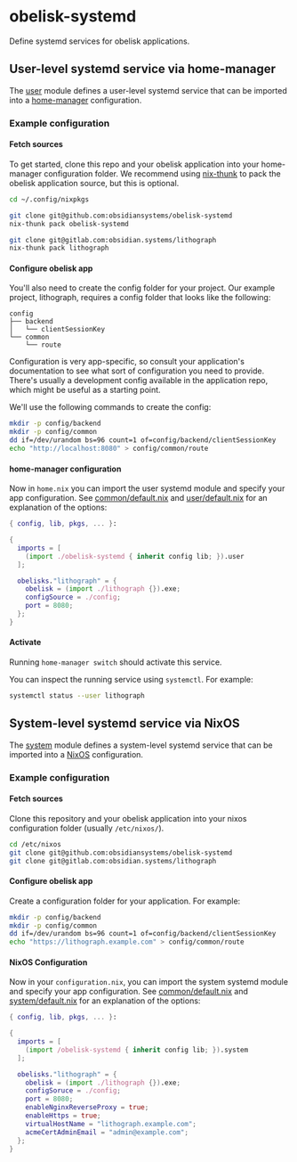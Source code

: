 # obelisk-systemd

Define systemd services for obelisk applications.

## User-level systemd service via home-manager

The [user](user) module defines a user-level systemd service that can be imported into a [home-manager](https://github.com/nix-community/home-manager/blob/master/README.md) configuration.

### Example configuration

#### Fetch sources
To get started, clone this repo and your obelisk application into your home-manager configuration folder. We recommend using [nix-thunk](https://github.com/obsidiansystems/nix-thunk) to pack the obelisk application source, but this is optional.


```bash
cd ~/.config/nixpkgs

git clone git@github.com:obsidiansystems/obelisk-systemd
nix-thunk pack obelisk-systemd

git clone git@gitlab.com:obsidian.systems/lithograph
nix-thunk pack lithograph
```

#### Configure obelisk app

You'll also need to create the config folder for your project. Our example project, lithograph, requires a config folder that looks like the following:

```
config
├── backend
│   └── clientSessionKey
└── common
    └── route
```

Configuration is very app-specific, so consult your application's documentation to see what sort of configuration you need to provide. There's usually a development config available in the application repo, which might be useful as a starting point.

We'll use the following commands to create the config:

```bash
mkdir -p config/backend
mkdir -p config/common
dd if=/dev/urandom bs=96 count=1 of=config/backend/clientSessionKey
echo "http://localhost:8080" > config/common/route
```

#### home-manager configuration

Now in `home.nix` you can import the user systemd module and specify your app configuration. See [common/default.nix](common/default.nix) and [user/default.nix](user/default.nix) for an explanation of the options:

```nix
{ config, lib, pkgs, ... }:

{
  imports = [
    (import ./obelisk-systemd { inherit config lib; }).user
  ];

  obelisks."lithograph" = {
    obelisk = (import ./lithograph {}).exe;
    configSource = ./config;
    port = 8080;
  };
}
```

#### Activate

Running `home-manager switch` should activate this service.

You can inspect the running service using `systemctl`. For example:

```bash
systemctl status --user lithograph
```

## System-level systemd service via NixOS

The [system](system) module defines a system-level systemd service that can be imported into a [NixOS](https://nixos.org/nixos) configuration.

### Example configuration

#### Fetch sources
Clone this repository and your obelisk application into your nixos configuration folder (usually `/etc/nixos/`).

```bash
cd /etc/nixos
git clone git@github.com:obsidiansystems/obelisk-systemd
git clone git@gitlab.com:obsidian.systems/lithograph
```

#### Configure obelisk app

Create a configuration folder for your application. For example:

```bash
mkdir -p config/backend
mkdir -p config/common
dd if=/dev/urandom bs=96 count=1 of=config/backend/clientSessionKey
echo "https://lithograph.example.com" > config/common/route
```

#### NixOS Configuration

Now in your `configuration.nix`, you can import the system systemd module and specify your app configuration. See [common/default.nix](common/default.nix) and [system/default.nix](system/default.nix) for an explanation of the options:

```nix
{ config, lib, pkgs, ... }:

{
  imports = [
    (import /obelisk-systemd { inherit config lib; }).system
  ];

  obelisks."lithograph" = {
    obelisk = (import ./lithograph {}).exe;
    configSoruce = ./config;
    port = 8080;
    enableNginxReverseProxy = true;
    enableHttps = true;
    virtualHostName = "lithograph.example.com";
    acmeCertAdminEmail = "admin@example.com";
  };
}
```
